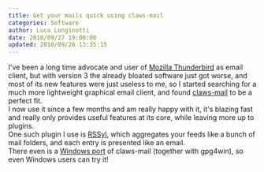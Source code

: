 ```yaml
---
title: Get your mails quick using claws-mail
categories: Software
author: Luca Longinotti
date: 2010/09/27 19:00:00
updated: 2010/09/26 13:35:15
---
```

I've been a long time advocate and user of [Mozilla Thunderbird][1] as email client, but with version 3 the
already bloated software just got worse, and most of its new features were just useless to me, so I started
searching for a much more lightweight graphical email client, and found [claws-mail][2] to be a perfect fit.  
I now use it since a few months and am really happy with it, it's blazing fast and really only provides
useful features at its core, while leaving more up to plugins.  
One such plugin I use is [RSSyl][3], which aggregates your feeds like a bunch of mail folders, and each
entry is presented like an email.  
There even is a [Windows port][4] of claws-mail (together with gpg4win), so even Windows users can try it!

[1]: https://www.mozilla.org/en-US/thunderbird/ "Thunderbird"
[2]: http://www.claws-mail.org/ "claws-mail"
[3]: http://www.claws-mail.org/plugin.php?plugin=rssyl "RSSyl"
[4]: http://www.claws-mail.org/win32/index.php "claws-mail for Windows"

